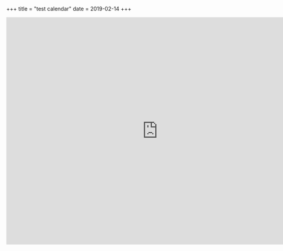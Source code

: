 +++ 
title = "test calendar" 
date = 2019-02-14
+++

<iframe src="https://calendar.google.com/calendar/embed?src=od0dvjksj6g1gqhfcpp603dduk%40group.calendar.google.com&ctz=Europe%2FBerlin" style="border: 0" width="800" height="600" frameborder="0" scrolling="no"></iframe>
